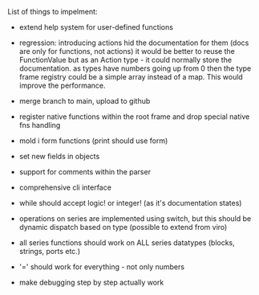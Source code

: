 List of things to impelment:

- extend help system for user-defined functions
- regression: introducing actions hid the documentation for them (docs are only for functions, not actions)
  it would be better to reuse the FunctionValue but as an Action type - it could normally store the documentation.
  as types have numbers going up from 0 then the type frame registry could be a simple array instead of a map. This would improve the performance.

- merge branch to main, upload to github
- register native functions within the root frame and drop special native fns handling
- mold i form functions (print should use form)
- set new fields in objects
- support for comments within the parser
- comprehensive cli interface
- while should accept logic! or integer! (as it's documentation states)
- operations on series are implemented using switch, but this should be dynamic dispatch based on type (possible to extend from viro)
- all series functions should work on ALL series datatypes (blocks, strings, ports etc.)
- '=' should work for everything - not only numbers
- make debugging step by step actually work

